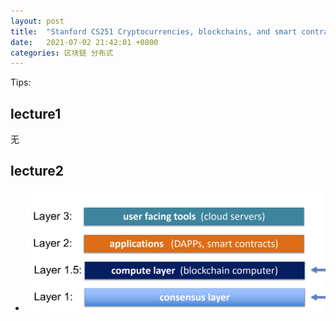 ```yaml
---
layout: post
title:  "Stanford CS251 Cryptocurrencies, blockchains, and smart contracts Tips"
date:   2021-07-02 21:42:01 +0800
categories: 区块链 分布式 
---
```


Tips:

## lecture1
无

## lecture2

* ![picture1]

[base_url]:https://onemore14.github.io/assets
[picture1]:/assets/2021/cs251-lecture2-1.png